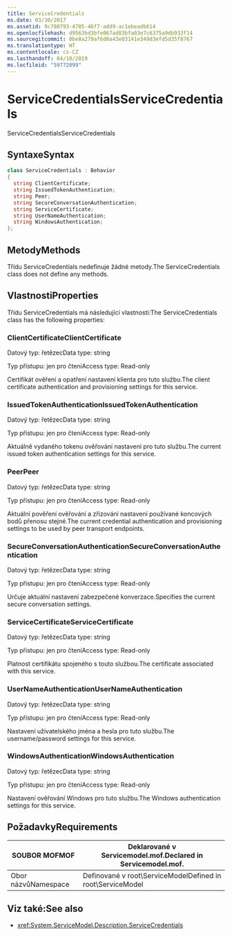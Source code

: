 ```yaml
---
title: ServiceCredentials
ms.date: 03/30/2017
ms.assetid: 9c780793-4785-46f7-add9-ac1ebeadb614
ms.openlocfilehash: d9563bd3bfe067ad83bfa03e7c6375a9db933f14
ms.sourcegitcommit: 0be8a279af6d8a43e03141e349d3efd5d35f8767
ms.translationtype: HT
ms.contentlocale: cs-CZ
ms.lasthandoff: 04/18/2019
ms.locfileid: "59772099"
---
```

# <a name="servicecredentials"></a><span data-ttu-id="87307-102">ServiceCredentials</span><span class="sxs-lookup"><span data-stu-id="87307-102">ServiceCredentials</span></span>
<span data-ttu-id="87307-103">ServiceCredentials</span><span class="sxs-lookup"><span data-stu-id="87307-103">ServiceCredentials</span></span>  
  
## <a name="syntax"></a><span data-ttu-id="87307-104">Syntaxe</span><span class="sxs-lookup"><span data-stu-id="87307-104">Syntax</span></span>  
  
```csharp
class ServiceCredentials : Behavior  
{  
  string ClientCertificate;  
  string IssuedTokenAuthentication;  
  string Peer;  
  string SecureConversationAuthentication;  
  string ServiceCertificate;  
  string UserNameAuthentication;  
  string WindowsAuthentication;  
};  
```  
  
## <a name="methods"></a><span data-ttu-id="87307-105">Metody</span><span class="sxs-lookup"><span data-stu-id="87307-105">Methods</span></span>  
 <span data-ttu-id="87307-106">Třídu ServiceCredentials nedefinuje žádné metody.</span><span class="sxs-lookup"><span data-stu-id="87307-106">The ServiceCredentials class does not define any methods.</span></span>  
  
## <a name="properties"></a><span data-ttu-id="87307-107">Vlastnosti</span><span class="sxs-lookup"><span data-stu-id="87307-107">Properties</span></span>  
 <span data-ttu-id="87307-108">Třídu ServiceCredentials má následující vlastnosti:</span><span class="sxs-lookup"><span data-stu-id="87307-108">The ServiceCredentials class has the following properties:</span></span>  
  
### <a name="clientcertificate"></a><span data-ttu-id="87307-109">ClientCertificate</span><span class="sxs-lookup"><span data-stu-id="87307-109">ClientCertificate</span></span>  
 <span data-ttu-id="87307-110">Datový typ: řetězec</span><span class="sxs-lookup"><span data-stu-id="87307-110">Data type: string</span></span>  
  
 <span data-ttu-id="87307-111">Typ přístupu: jen pro čtení</span><span class="sxs-lookup"><span data-stu-id="87307-111">Access type: Read-only</span></span>  
  
 <span data-ttu-id="87307-112">Certifikát ověření a opatření nastavení klienta pro tuto službu.</span><span class="sxs-lookup"><span data-stu-id="87307-112">The client certificate authentication and provisioning settings for this service.</span></span>  
  
### <a name="issuedtokenauthentication"></a><span data-ttu-id="87307-113">IssuedTokenAuthentication</span><span class="sxs-lookup"><span data-stu-id="87307-113">IssuedTokenAuthentication</span></span>  
 <span data-ttu-id="87307-114">Datový typ: řetězec</span><span class="sxs-lookup"><span data-stu-id="87307-114">Data type: string</span></span>  
  
 <span data-ttu-id="87307-115">Typ přístupu: jen pro čtení</span><span class="sxs-lookup"><span data-stu-id="87307-115">Access type: Read-only</span></span>  
  
 <span data-ttu-id="87307-116">Aktuálně vydaného tokenu ověřování nastavení pro tuto službu.</span><span class="sxs-lookup"><span data-stu-id="87307-116">The current issued token authentication settings for this service.</span></span>  
  
### <a name="peer"></a><span data-ttu-id="87307-117">Peer</span><span class="sxs-lookup"><span data-stu-id="87307-117">Peer</span></span>  
 <span data-ttu-id="87307-118">Datový typ: řetězec</span><span class="sxs-lookup"><span data-stu-id="87307-118">Data type: string</span></span>  
  
 <span data-ttu-id="87307-119">Typ přístupu: jen pro čtení</span><span class="sxs-lookup"><span data-stu-id="87307-119">Access type: Read-only</span></span>  
  
 <span data-ttu-id="87307-120">Aktuální pověření ověřování a zřizování nastavení používané koncových bodů přenosu stejné.</span><span class="sxs-lookup"><span data-stu-id="87307-120">The current credential authentication and provisioning settings to be used by peer transport endpoints.</span></span>  
  
### <a name="secureconversationauthentication"></a><span data-ttu-id="87307-121">SecureConversationAuthentication</span><span class="sxs-lookup"><span data-stu-id="87307-121">SecureConversationAuthentication</span></span>  
 <span data-ttu-id="87307-122">Datový typ: řetězec</span><span class="sxs-lookup"><span data-stu-id="87307-122">Data type: string</span></span>  
  
 <span data-ttu-id="87307-123">Typ přístupu: jen pro čtení</span><span class="sxs-lookup"><span data-stu-id="87307-123">Access type: Read-only</span></span>  
  
 <span data-ttu-id="87307-124">Určuje aktuální nastavení zabezpečené konverzace.</span><span class="sxs-lookup"><span data-stu-id="87307-124">Specifies the current secure conversation settings.</span></span>  
  
### <a name="servicecertificate"></a><span data-ttu-id="87307-125">ServiceCertificate</span><span class="sxs-lookup"><span data-stu-id="87307-125">ServiceCertificate</span></span>  
 <span data-ttu-id="87307-126">Datový typ: řetězec</span><span class="sxs-lookup"><span data-stu-id="87307-126">Data type: string</span></span>  
  
 <span data-ttu-id="87307-127">Typ přístupu: jen pro čtení</span><span class="sxs-lookup"><span data-stu-id="87307-127">Access type: Read-only</span></span>  
  
 <span data-ttu-id="87307-128">Platnost certifikátu spojeného s touto službou.</span><span class="sxs-lookup"><span data-stu-id="87307-128">The certificate associated with this service.</span></span>  
  
### <a name="usernameauthentication"></a><span data-ttu-id="87307-129">UserNameAuthentication</span><span class="sxs-lookup"><span data-stu-id="87307-129">UserNameAuthentication</span></span>  
 <span data-ttu-id="87307-130">Datový typ: řetězec</span><span class="sxs-lookup"><span data-stu-id="87307-130">Data type: string</span></span>  
  
 <span data-ttu-id="87307-131">Typ přístupu: jen pro čtení</span><span class="sxs-lookup"><span data-stu-id="87307-131">Access type: Read-only</span></span>  
  
 <span data-ttu-id="87307-132">Nastavení uživatelského jména a hesla pro tuto službu.</span><span class="sxs-lookup"><span data-stu-id="87307-132">The username/password settings for this service.</span></span>  
  
### <a name="windowsauthentication"></a><span data-ttu-id="87307-133">WindowsAuthentication</span><span class="sxs-lookup"><span data-stu-id="87307-133">WindowsAuthentication</span></span>  
 <span data-ttu-id="87307-134">Datový typ: řetězec</span><span class="sxs-lookup"><span data-stu-id="87307-134">Data type: string</span></span>  
  
 <span data-ttu-id="87307-135">Typ přístupu: jen pro čtení</span><span class="sxs-lookup"><span data-stu-id="87307-135">Access type: Read-only</span></span>  
  
 <span data-ttu-id="87307-136">Nastavení ověřování Windows pro tuto službu.</span><span class="sxs-lookup"><span data-stu-id="87307-136">The Windows authentication settings for this service.</span></span>  
  
## <a name="requirements"></a><span data-ttu-id="87307-137">Požadavky</span><span class="sxs-lookup"><span data-stu-id="87307-137">Requirements</span></span>  
  
|<span data-ttu-id="87307-138">SOUBOR MOF</span><span class="sxs-lookup"><span data-stu-id="87307-138">MOF</span></span>|<span data-ttu-id="87307-139">Deklarované v Servicemodel.mof.</span><span class="sxs-lookup"><span data-stu-id="87307-139">Declared in Servicemodel.mof.</span></span>|  
|---------|-----------------------------------|  
|<span data-ttu-id="87307-140">Obor názvů</span><span class="sxs-lookup"><span data-stu-id="87307-140">Namespace</span></span>|<span data-ttu-id="87307-141">Definované v root\ServiceModel</span><span class="sxs-lookup"><span data-stu-id="87307-141">Defined in root\ServiceModel</span></span>|  
  
## <a name="see-also"></a><span data-ttu-id="87307-142">Viz také:</span><span class="sxs-lookup"><span data-stu-id="87307-142">See also</span></span>

- <xref:System.ServiceModel.Description.ServiceCredentials>
